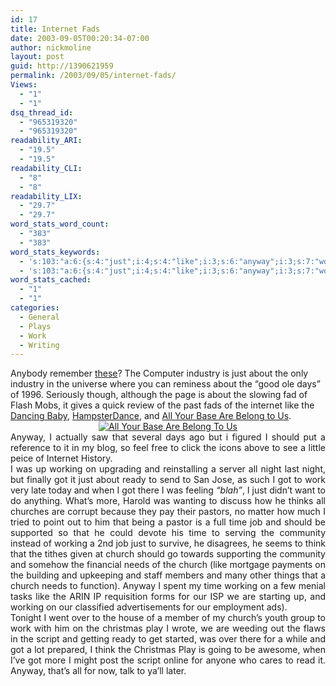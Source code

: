 ```yaml
---
id: 17
title: Internet Fads
date: 2003-09-05T00:20:34-07:00
author: nickmoline
layout: post
guid: http://1390621959
permalink: /2003/09/05/internet-fads/
Views:
  - "1"
  - "1"
dsq_thread_id:
  - "965319320"
  - "965319320"
readability_ARI:
  - "19.5"
  - "19.5"
readability_CLI:
  - "8"
  - "8"
readability_LIX:
  - "29.7"
  - "29.7"
word_stats_word_count:
  - "383"
  - "383"
word_stats_keywords:
  - 's:103:"a:6:{s:4:"just";i:4;s:4:"like";i:3;s:6:"anyway";i:3;s:7:"working";i:4;s:4:"time";i:3;s:6:"church";i:3;}";'
  - 's:103:"a:6:{s:4:"just";i:4;s:4:"like";i:3;s:6:"anyway";i:3;s:7:"working";i:4;s:4:"time";i:3;s:6:"church";i:3;}";'
word_stats_cached:
  - "1"
  - "1"
categories:
  - General
  - Plays
  - Work
  - Writing
---
```

<div align="left">
  Anybody remember <a title="USATODAY.com - Rummaging through the recycle bin of Net obsessions" target="_blank" href="http://www.usatoday.com/tech/webguide/internetlife/2003-08-28-net-fad-history_x.htm">these</a>? The Computer industry is just about the only industry in the universe where you can reminess about the &#8220;good ole days&#8221; of 1996. Seriously though, although the page is about the slowing fad of Flash Mobs, it gives a quick review of the past fads of the internet like the <a title="The Dancing Baby - Watch it dance!" target="_blank" href="http://burningpixel.com/Baby/Babygif.htm">Dancing Baby</a>, <a title="HampsterDance" target="_blank" href="http://www.hampsterdance.com/classics/originaldance.htm">HampsterDance</a>, and <a title="All Your Base Are Belong To Us" target="_blank" href="http://www.planettribes.com/allyourbase/index.shtml">All Your Base Are Belong to Us</a>.
</div>

<div align="center">
  <a title="The Dancing Baby" target="_blank" href="http://burningpixel.com/Baby/Babygif.htm"></a><a title="HampsterDance" target="_blank" href="http://www.hampsterdance.com/classics/originaldance.htm"></a><a title="All Your Base Are Belong To Us" target="_blank" href="http://www.planettribes.com/allyourbase/index.shtml"><img alt="All Your Base Are Belong To Us" src="https://i2.wp.com/www.planettribes.com/allyourbase/minibase3.gif?w=760" data-recalc-dims="1" /></a>
</div>

<div align="justify">
</div>

<div align="justify">
  Anyway, I actually saw that several days ago but i figured I should put a reference to it in my blog, so feel free to click the icons above to see a little peice of Internet History.
</div>

<div align="justify">
</div>

<div align="justify">
  I was up working on upgrading and reinstalling a server all night last night, but finally got it just about ready to send to San Jose, as such I got to work very late today and when I got there I was feeling <em>&#8220;blah&#8221;</em>, I just didn&#8217;t want to do anything. What&#8217;s more, Harold was wanting to discuss how he thinks all churches are corrupt because they pay their pastors, no matter how much I tried to point out to him that being a pastor is a full time job and should be supported so that he could devote his time to serving the community instead of working a 2nd job just to survive, he disagrees, he seems to think that the tithes given at church should go towards supporting the community and somehow the financial needs of the church (like mortgage payments on the building and upkeeping and staff members and many other things that a church needs to function). Anyway I spent my time working on a few menial tasks like the ARIN IP requisition forms for our ISP we are starting up, and working on our classified advertisements for our employment ads).
</div>

<div align="justify">
</div>

<div align="justify">
  Tonight I went over to the house of a member of my church&#8217;s youth group to work with him on the christmas play I wrote, we are weeding out the flaws in the script and getting ready to get started, was over there for a while and got a lot prepared, I think the Christmas Play is going to be awesome, when I&#8217;ve got more I might post the script online for anyone who cares to read it. Anyway, that&#8217;s all for now, talk to ya&#8217;ll later.
</div>